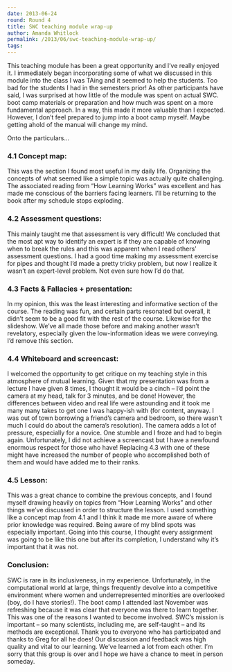 ```yaml
---
date: 2013-06-24
round: Round 4
title: SWC teaching module wrap-up
author: Amanda Whitlock
permalink: /2013/06/swc-teaching-module-wrap-up/
tags:
---
```

This teaching module has been a great opportunity and I&#8217;ve really enjoyed it. I immediately began incorporating some of what we discussed in this module into the class I was TAing and it seemed to help the students. Too bad for the students I had in the semesters prior! As other participants have said, I was surprised at how little of the module was spent on actual SWC. boot camp materials or preparation and how much was spent on a more fundamental approach. In a way, this made it more valuable than I expected. However, I don’t feel prepared to jump into a boot camp myself. Maybe getting ahold of the manual will change my mind.

Onto the particulars&#8230;

### 4.1 Concept map:

This was the section I found most useful in my daily life. Organizing the concepts of what seemed like a simple topic was actually quite challenging. The associated reading from &#8220;How Learning Works&#8221; was excellent and has made me conscious of the barriers facing learners. I&#8217;ll be returning to the book after my schedule stops exploding.

### 4.2 Assessment questions:

This mainly taught me that assessment is very difficult! We concluded that the most apt way to identify an expert is if they are capable of knowing when to break the rules and this was apparent when I read others&#8217; assessment questions. I had a good time making my assessment exercise for pipes and thought I&#8217;d made a pretty tricky problem, but now I realize it wasn&#8217;t an expert-level problem. Not even sure how I&#8217;d do that.

### 4.3 Facts & Fallacies + presentation:

In my opinion, this was the least interesting and informative section of the course. The reading was fun, and certain parts resonated but overall, it didn&#8217;t seem to be a good fit with the rest of the course. Likewise for the slideshow. We&#8217;ve all made those before and making another wasn&#8217;t revelatory, especially given the low-information ideas we were conveying. I&#8217;d remove this section.

### 4.4 Whiteboard and screencast:

I welcomed the opportunity to get critique on my teaching style in this atmosphere of mutual learning. Given that my presentation was from a lecture I have given 8 times, I thought it would be a cinch &#8211; I&#8217;d point the camera at my head, talk for 3 minutes, and be done! However, the differences between video and real life were astounding and it took me many many takes to get one I was happy-ish with (for content, anyway. I was out of town borrowing a friend&#8217;s camera and bedroom, so there wasn&#8217;t much I could do about the camera&#8217;s resolution). The camera adds a lot of pressure, especially for a novice. One stumble and I froze and had to begin again. Unfortunately, I did not achieve a screencast but I have a newfound enormous respect for those who have! Replacing 4.3 with one of these might have increased the number of people who accomplished both of them and would have added me to their ranks.

### 4.5 Lesson:

This was a great chance to combine the previous concepts, and I found myself drawing heavily on topics from &#8220;How Learning Works&#8221; and other things we&#8217;ve discussed in order to structure the lesson. I used something like a concept map from 4.1 and I think it made me more aware of where prior knowledge was required. Being aware of my blind spots was especially important. Going into this course, I thought every assignment was going to be like this one but after its completion, I understand why it’s important that it was not.

### Conclusion:

SWC is rare in its inclusiveness, in my experience. Unfortunately, in the computational world at large, things frequently devolve into a competitive environment where women and underrepresented minorities are overlooked (boy, do I have stories!). The boot camp I attended last November was refreshing because it was clear that everyone was there to learn together. This was one of the reasons I wanted to become involved. SWC’s mission is important &#8211; so many scientists, including me, are self-taught &#8211; and its methods are exceptional. Thank you to everyone who has participated and thanks to Greg for all he does! Our discussion and feedback was high quality and vital to our learning. We&#8217;ve learned a lot from each other. I&#8217;m sorry that this group is over and I hope we have a chance to meet in person someday.

